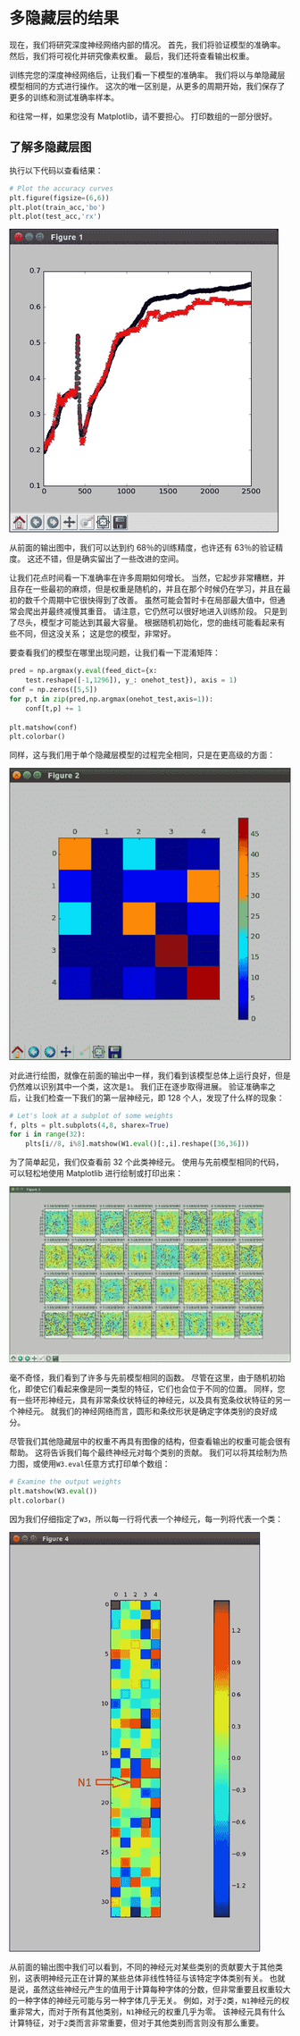 # 多隐藏层的结果

现在，我们将研究深度神经网络内部的情况。 首先，我们将验证模型的准确率。 然后，我们将可视化并研究像素权重。 最后，我们还将查看输出权重。

训练完您的深度神经网络后，让我们看一下模型的准确率。 我们将以与单隐藏层模型相同的方式进行操作。 这次的唯一区别是，从更多的周期开始，我们保存了更多的训练和测试准确率样本。

和往常一样，如果您没有 Matplotlib，请不要担心。 打印数组的一部分很好。

## 了解多隐藏层图

执行以下代码以查看结果：

```py
# Plot the accuracy curves
plt.figure(figsize=(6,6))
plt.plot(train_acc,'bo')
plt.plot(test_acc,'rx')
```

![Understanding the multiple hidden layers graph](img/00037.jpg)

从前面的输出图中，我们可以达到约 68％的训练精度，也许还有 63％的验证精度。 这还不错，但是确实留出了一些改进的空间。

让我们花点时间看一下准确率在许多周期如何增长。 当然，它起步非常糟糕，并且存在一些最初的麻烦，但是权重是随机的，并且在那个时候仍在学习，并且在最初的数千个周期中它很快得到了改善。 虽然可能会暂时卡在局部最大值中，但通常会爬出并最终减慢其重音。 请注意，它仍然可以很好地进入训练阶段。 只是到了尽头，模型才可能达到其最大容量。 根据随机初始化，您的曲线可能看起来有些不同，但这没关系； 这是您的模型，非常好。

要查看我们的模型在哪里出现问题，让我们看一下混淆矩阵：

```py
pred = np.argmax(y.eval(feed_dict={x:
    test.reshape([-1,1296]), y_: onehot_test}), axis = 1)
conf = np.zeros([5,5])
for p,t in zip(pred,np.argmax(onehot_test,axis=1)):
    conf[t,p] += 1

plt.matshow(conf)
plt.colorbar()
```

同样，这与我们用于单个隐藏层模型的过程完全相同，只是在更高级的方面：

![Understanding the multiple hidden layers graph](img/00038.jpg)

对此进行绘图，就像在前面的输出中一样，我们看到该模型总体上运行良好，但是仍然难以识别其中一个类，这次是`1`。 我们正在逐步取得进展。 验证准确率之后，让我们检查一下我们的第一层神经元，即 128 个人，发现了什么样的现象：

```py
# Let's look at a subplot of some weights
f, plts = plt.subplots(4,8, sharex=True)
for i in range(32):
    plts[i//8, i%8].matshow(W1.eval()[:,i].reshape([36,36]))
```

为了简单起见，我们仅查看前 32 个此类神经元。 使用与先前模型相同的代码，可以轻松地使用 Matplotlib 进行绘制或打印出来：

![Understanding the multiple hidden layers graph](img/00039.jpg)

毫不奇怪，我们看到了许多与先前模型相同的函数。 尽管在这里，由于随机初始化，即使它们看起来像是同一类型的特征，它们也会位于不同的位置。 同样，您有一些环形神经元，具有非常条纹状特征的神经元，以及具有宽条纹状特征的另一个神经元。 就我们的神经网络而言，圆形和条纹形状是确定字体类别的良好成分。

尽管我们其他隐藏层中的权重不再具有图像的结构，但查看输出的权重可能会很有帮助。 这将告诉我们每个最终神经元对每个类别的贡献。 我们可以将其绘制为热力图，或使用`W3.eval`任意方式打印单个数组：

```py
# Examine the output weights
plt.matshow(W3.eval())
plt.colorbar()
```

因为我们仔细指定了`W3`，所以每一行将代表一个神经元，每一列将代表一个类：

![Understanding the multiple hidden layers graph](img/00040.jpg)

从前面的输出图中我们可以看到，不同的神经元对某些类别的贡献要大于其他类别，这表明神经元正在计算的某些总体非线性特征与该特定字体类别有关。 也就是说，虽然这些神经元产生的值用于计算每种字体的分数，但非常重要且权重较大的一种字体的神经元可能与另一种字体几乎无关。 例如，对于`2`类，`N1`神经元的权重非常大，而对于所有其他类别，`N1`神经元的权重几乎为零。 该神经元具有什么计算特征，对于`2`类而言非常重要，但对于其他类别而言则没有那么重要。